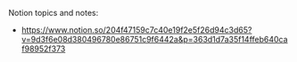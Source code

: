 
Notion topics and notes:

- https://www.notion.so/204f47159c7c40e19f2e5f26d94c3d65?v=9d3f6e08d380496780e86751c9f6442a&p=363d1d7a35f14ffeb640caf98952f373